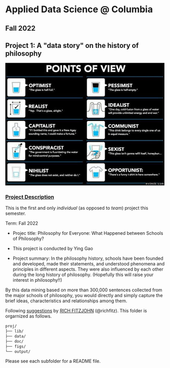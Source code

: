 # Applied Data Science @ Columbia
## Fall 2022
## Project 1: A "data story" on the history of philosophy

<img src="figs/100126-the-glass.jpeg" width="500">

### [Project Description](doc/)
This is the first and only *individual* (as opposed to *team*) project this semester. 

Term: Fall 2022

+ Projec title: Philosophy for Everyone: What Happened between Schools of Philosophy?
+ This project is conducted by Ying Gao

+ Project summary: In the philosophy history, schools have been founded and developed, made their statements, and understood phenomena and principles in different aspects. They were also influenced by each other during the long history of philosophy. (Hopefully this will raise your interest in philosophy!!)

By this data mining based on more than 300,000 sentences collected from the major schools of philosophy, you would directly and simply capture the brief ideas, characteristics and relationships among them. 

Following [suggestions](http://nicercode.github.io/blog/2013-04-05-projects/) by [RICH FITZJOHN](http://nicercode.github.io/about/#Team) (@richfitz). This folder is orgarnized as follows.

```
proj/
├── lib/
├── data/
├── doc/
├── figs/
└── output/
```

Please see each subfolder for a README file.

